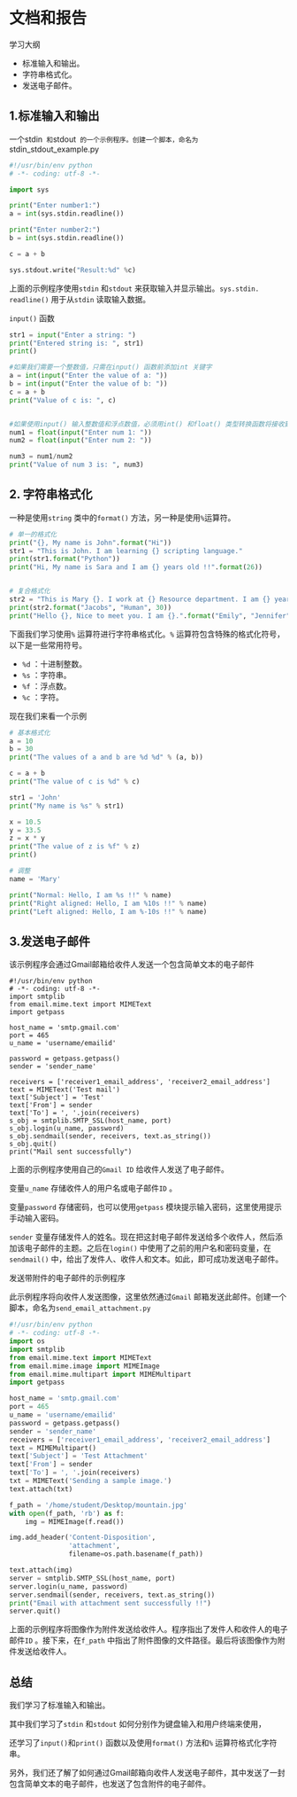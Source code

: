 # 文档和报告

学习大纲

- 标准输入和输出。
- 字符串格式化。
- 发送电子邮件。





## 1.标准输入和输出

一个stdin` 和`stdout` 的一个示例程序。创建一个脚本，命名为`stdin_stdout_example.py

```python
#!/usr/bin/env python
# -*- coding: utf-8 -*-

import sys

print("Enter number1:")
a = int(sys.stdin.readline())

print("Enter number2:")
b = int(sys.stdin.readline())

c = a + b

sys.stdout.write("Result:%d" %c)
```

上面的示例程序使用`stdin` 和`stdout` 来获取输入并显示输出。`sys.stdin. readline()` 用于从`stdin` 读取输入数据。

`input()` 函数

```python
str1 = input("Enter a string: ")
print("Entered string is: ", str1)
print()

#如果我们需要一个整数值，只需在input() 函数前添加int 关键字
a = int(input("Enter the value of a: "))
b = int(input("Enter the value of b: "))
c = a + b
print("Value of c is: ", c)


#如果使用input() 输入整数值和浮点数值，必须用int() 和float() 类型转换函数将接收到的字符串分别转换为整数值和浮点数值。
num1 = float(input("Enter num 1: "))
num2 = float(input("Enter num 2: "))

num3 = num1/num2
print("Value of num 3 is: ", num3)
```



## 2. 字符串格式化

一种是使用`string` 类中的`format()` 方法，另一种是使用`%`运算符。

```python
# 单一的格式化
print("{}, My name is John".format("Hi"))
str1 = "This is John. I am learning {} scripting language."
print(str1.format("Python"))
print("Hi, My name is Sara and I am {} years old !!".format(26))


# 复合格式化
str2 = "This is Mary {}. I work at {} Resource department. I am {} years old !!"
print(str2.format("Jacobs", "Human", 30))
print("Hello {}, Nice to meet you. I am {}.".format("Emily", "Jennifer"))
```



下面我们学习使用`%` 运算符进行字符串格式化。`%` 运算符包含特殊的格式化符号，以下是一些常用符号。

- `%d` ：十进制整数。
- `%s` ：字符串。
- `%f` ：浮点数。
- `%c` ：字符。

现在我们来看一个示例

```python
# 基本格式化
a = 10
b = 30
print("The values of a and b are %d %d" % (a, b))

c = a + b
print("The value of c is %d" % c)

str1 = 'John'
print("My name is %s" % str1)

x = 10.5
y = 33.5
z = x * y
print("The value of z is %f" % z)
print()

# 调整
name = 'Mary'

print("Normal: Hello, I am %s !!" % name)
print("Right aligned: Hello, I am %10s !!" % name)
print("Left aligned: Hello, I am %-10s !!" % name)
```





## 3.发送电子邮件

该示例程序会通过Gmail邮箱给收件人发送一个包含简单文本的电子邮件

```
#!/usr/bin/env python
# -*- coding: utf-8 -*-
import smtplib
from email.mime.text import MIMEText
import getpass

host_name = 'smtp.gmail.com'
port = 465
u_name = 'username/emailid'

password = getpass.getpass()
sender = 'sender_name'

receivers = ['receiver1_email_address', 'receiver2_email_address']
text = MIMEText('Test mail')
text['Subject'] = 'Test'
text['From'] = sender
text['To'] = ', '.join(receivers)
s_obj = smtplib.SMTP_SSL(host_name, port)
s_obj.login(u_name, password)
s_obj.sendmail(sender, receivers, text.as_string())
s_obj.quit()
print("Mail sent successfully")
```

上面的示例程序使用自己的`Gmail ID` 给收件人发送了电子邮件。

变量`u_name` 存储收件人的用户名或电子邮件`ID` 。

变量`password` 存储密码，也可以使用`getpass` 模块提示输入密码，这里使用提示手动输入密码。

`sender` 变量存储发件人的姓名。现在把这封电子邮件发送给多个收件人，然后添加该电子邮件的主题。之后在`login()` 中使用了之前的用户名和密码变量，在`sendmail()` 中，给出了发件人、收件人和文本。如此，即可成功发送电子邮件。



发送带附件的电子邮件的示例程序

此示例程序将向收件人发送图像，这里依然通过`Gmail` 邮箱发送此邮件。创建一个脚本，命名为`send_email_attachment.py`

```python
#!/usr/bin/env python
# -*- coding: utf-8 -*-
import os
import smtplib
from email.mime.text import MIMEText
from email.mime.image import MIMEImage
from email.mime.multipart import MIMEMultipart
import getpass

host_name = 'smtp.gmail.com'
port = 465
u_name = 'username/emailid'
password = getpass.getpass()
sender = 'sender_name'
receivers = ['receiver1_email_address', 'receiver2_email_address']
text = MIMEMultipart()
text['Subject'] = 'Test Attachment'
text['From'] = sender
text['To'] = ', '.join(receivers)
txt = MIMEText('Sending a sample image.')
text.attach(txt)

f_path = '/home/student/Desktop/mountain.jpg'
with open(f_path, 'rb') as f:
    img = MIMEImage(f.read())

img.add_header('Content-Disposition',
               'attachment',
               filename=os.path.basename(f_path))

text.attach(img)
server = smtplib.SMTP_SSL(host_name, port)
server.login(u_name, password)
server.sendmail(sender, receivers, text.as_string())
print("Email with attachment sent successfully !!")
server.quit()
```

上面的示例程序将图像作为附件发送给收件人。程序指出了发件人和收件人的电子邮件`ID` 。接下来，在`f_path` 中指出了附件图像的文件路径。最后将该图像作为附件发送给收件人。


## 总结

我们学习了标准输入和输出。

其中我们学习了`stdin` 和`stdout` 如何分别作为键盘输入和用户终端来使用，

还学习了`input()`和`print()` 函数以及使用`format()` 方法和`%` 运算符格式化字符串。

另外，我们还了解了如何通过Gmail邮箱向收件人发送电子邮件，其中发送了一封包含简单文本的电子邮件，也发送了包含附件的电子邮件。